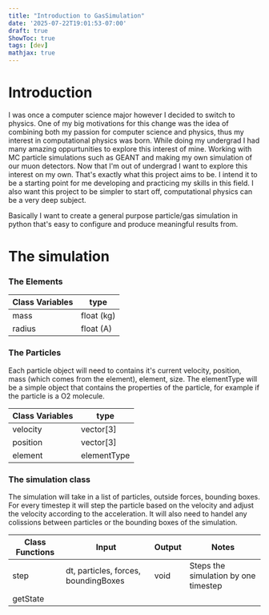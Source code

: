 ```yaml
---
title: "Introduction to GasSimulation"
date: '2025-07-22T19:01:53-07:00'
draft: true 
ShowToc: true
tags: [dev]
mathjax: true
---
```


# Introduction

I was once a computer science major however I decided to switch to physics. One of my big motivations for this change was the idea of combining both my passion for computer science and physics, thus my interest in computational physics was born. While doing my undergrad I had many amazing oppurtunities to explore this interest of mine. Working with MC particle simulations such as GEANT and making my own simulation of our muon detectors. Now that I'm out of undergrad I want to explore this interest on my own. That's exactly what this project aims to be. I intend it to be a starting point for me developing and practicing my skills in this field. I also want this project to be simpler to start off, computational physics can be a very deep subject. 

Basically I want to create a general purpose particle/gas simulation in python that's easy to configure and produce meaningful results from. 

# The simulation

### The Elements

| Class Variables | type |
| --------------- | ---- |
| mass        | float (kg)|
| radius        | float (A)|

### The Particles

Each particle object will need to contains it's current velocity, position, mass (which comes from the element), element, size. The elementType will be a simple object that contains the properties of the particle, for example if the particle is a O2 molecule. 

| Class Variables | type |
| --------------- | ---- |
| velocity        | vector[3] |
| position        | vector[3] |
| element         | elementType |

### The simulation class

The simulation will take in a list of particles, outside forces, bounding boxes. For every timestep it will step the particle based on the velocity and adjust the velocity according to the acceleration. It will also need to handel any colissions between particles or the bounding boxes of the simulation. 

| Class Functions | Input | Output | Notes |
| --------------- | ----- |------ | ----- |
| step            | dt, particles, forces, boundingBoxes | void   | Steps the simulation by one timestep |
| getState
